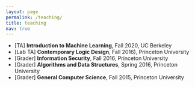 ```yaml
---
layout: page
permalink: /teaching/
title: teaching
nav: true
---
```


- [TA] **Introduction to Machine Learning**, Fall 2020, UC Berkeley
- [Lab TA] **Contemporary Logic Design**, Fall 2016), Princeton University
- [Grader] **Information Security**, Fall 2016, Princeton University
- [Grader] **Algorithms and Data Structures**, Spring 2016, Princeton University
- [Grader] **General Computer Science**, Fall 2015, Princeton University
